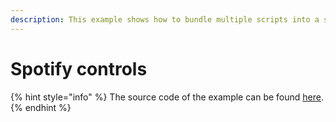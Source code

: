 ```yaml
---
description: This example shows how to bundle multiple scripts into a single extension.
---
```


# Spotify controls

{% hint style="info" %}
The source code of the example can be found [here](../../examples/spotify-controls).
{% endhint %}

